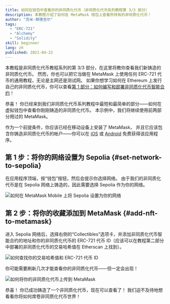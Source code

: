```yaml
---
title: 如何在钱包中查看你的非同质化代币（非同质化代币系列教程第 3/3 部分）
description: 本教程介绍了如何在 MetaMask 钱包上查看所持有的非同质化代币！
author: "苏米-穆德吉尔"
tags:
  - "ERC-721"
  - "Alchemy"
  - "Solidity"
skill: beginner
lang: zh
published: 2021-04-22
---
```


本教程是非同质化代币教程系列的第 3/3 部分，在这里将教你查看我们新铸造的非同质化代币。 然而，你也可以把它当做在 MetaMask 上使用任何 ERC-721 代币的通用教程，无论是主网还是测试网。 如果你想学习如何在 Ethereum 上发行自己的非同质化代币，你可以查看[第 1 部分：如何编写和部署非同质化代币智能合约](/developers/tutorials/how-to-write-and-deploy-an-nft)！

恭喜！ 你已经来到我们非同质化代币系列教程中最短和最简单的部分——如何在虚拟钱包中查看你刚刚铸造的非同质化代币。 本示例中，我们将继续使用前两部分用过的 MetaMask。

作为一个前提条件，你应该已经在移动设备上安装了 MetaMask， 并且它应该包含你铸造非同质化代币的帐户——你可以在 [iOS](https://apps.apple.com/us/app/metamask-blockchain-wallet/id1438144202) 或 [Android](https://play.google.com/store/apps/details?id=io.metamask&hl=en_US&gl=US) 免费获得该应用程序。

## 第 1 步：将你的网络设置为 Sepolia {#set-network-to-sepolia}

在应用程序顶端，按“钱包”按钮，然后会提示你选择网络。 由于我们的非同质化代币是在 Sepolia 网络上铸造的，因此需要选择 Sepolia 作为你的网络。

![如何在 MetaMask Mobile 上将 Sepolia 设置为你的网络](./goerliMetamask.gif)

## 第 2 步：将你的收藏添加到 MetaMask {#add-nft-to-metamask}

进入 Sepolia 网络后，选择右侧的“Collectibles”选项卡，并添加非同质化代币智能合约的地址和你的非同质化代币的 ERC-721 代币 ID（应该可以在教程第二部分中部署的非同质化代币的交易哈希值在 Etherscan 上找到）。

![如何查找你的交易哈希值和 ERC-721 代币 ID](./findNFTEtherscan.png)

你可能需要刷新几次才能查看你的非同质化代币——但一定会出现<Emoji text="😄" size={1} />！

![如何将你的非同质化代币上传到 MetaMask](./findNFTMetamask.gif)

恭喜！ 你已成功铸造了一个非同质化代币，现在可以查看了！ 我们迫不及待地想看看你将如何席卷非同质化代币世界！
